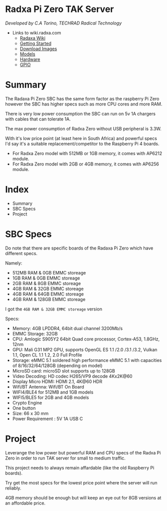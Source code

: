 # Radxa Pi Zero TAK Server

*Developed by C.A Torino, TECHRAD Radical Technology*
* Links to wiki.radxa.com
    * [Radaxa Wiki](https://wiki.radxa.com/Zero)
    * [Getting Started](https://wiki.radxa.com/Zero/getting_started)
    * [Download Images](https://wiki.radxa.com/Zero/downloads)
    * [Models](https://wiki.radxa.com/Zero/hardware/models)
    * [Hardware](https://wiki.radxa.com/Zero/hardware/zero)
    * [GPIO](https://wiki.radxa.com/Zero/hardware/gpio)

# Summary

The Radaxa Pi Zero SBC has the same form factor as the raspberry Pi Zero however the SBC has higher specs such as more CPU cores and more RAM.

There is very low power consumption the SBC can run on 5v 1A chargers with cables that can tolerate 1A.

The max power consumption of Radxa Zero without USB peripheral is 3.3W.

With it's low price point (at least here in South Africa) and powerful specs I'd say it's a suitable replacement/competitor to the Raspberry Pi 4 boards.

- For Radxa Zero model with 512MB or 1GB memory, it comes with AP6212 module.
- For Radxa Zero model with 2GB or 4GB memory, it comes with AP6256 module.

# Index
- Summary
- SBC Specs
- Project

# SBC Specs

Do note that there are specific boards of the Radaxa Pi Zero which have different specs.

Namely: 
- 512MB RAM & 0GB EMMC storeage
- 1GB RAM & 0GB EMMC storeage
- 2GB RAM & 8GB EMMC storeage
- 4GB RAM & 32GB EMMC storeage
- 4GB RAM & 64GB EMMC storeage
- 4GB RAM & 128GB EMMC storeage

I got the `4GB RAM & 32GB EMMC storeage` version

Specs:
- Memory: 4GB LPDDR4, 64bit dual channel 3200Mb/s
- EMMC Storage: 32GB
- CPU: Amlogic S905Y2 64bit Quad core processor, Cortex-A53, 1.8GHz, 12nm
- GPU: Mali G31 MP2 GPU, supports OpenGL ES 1.1 /2.0 /3.1 /3.2, Vulkan 1.1, Open CL 1.1 1.2, 2.0 Full Profile
- Storage: eMMC 5.1 soldered high performance eMMC 5.1 with capacities of 8/16/32/64/128GB (depending on model)
- MicroSD card: microSD slot supports up to 128GB
- Video Decoding: HD codec H265/VP9 decode 4Kx2K@60
- Display Micro HDMI: HDMI 2.1, 4K@60 HDR
- Wifi/BT Antenna: Wifi/BT On Board
- WIFI4/BLE4 for 512MB and 1GB models
- WIFI5/BLE5 for 2GB and 4GB models
- Crypto Engine
- One button
- Size: 66 x 30 mm
- Power Requirement : 5V 1A USB C

# Project

Leverange the low power but powerful RAM and CPU specs of the Radxa Pi Zero in order to run TAK server for small to medium traffic.

This project needs to always remain affardable (like the old Raspberry Pi boards).

Try get the most specs for the lowest price point where the server will run reliably.

4GB memory should be enough but will keep an eye out for 8GB versions at an affordable price.


